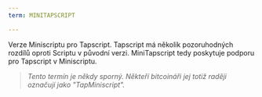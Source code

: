 ```yaml
---
term: MINITAPSCRIPT

---
```

Verze Miniscriptu pro Tapscript. Tapscript má několik pozoruhodných rozdílů oproti Scriptu v původní verzi. MiniTapscript tedy poskytuje podporu pro Tapscript v Miniscriptu.

> *Tento termín je někdy sporný. Někteří bitcoináři jej totiž raději označují jako "TapMiniscript".*